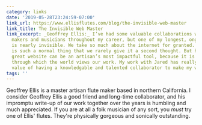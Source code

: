 ```yaml
---
category: links
date: '2019-05-28T23:24:59-07:00'
link_url: https://www.ellisflutes.com/blog/the-invisible-web-master
link_title: The Invisible Web Master
link_excerpt: _Geoffrey Ellis:_ I’ve had some valuable collaborations with other flute
  makers and musicians throughout my career, but one of my longest, ongoing collaborations
  is nearly invisible. We take so much about the internet for granted. Having a website
  is such a normal thing that we rarely give it a second thought. But having a really
  great website can be an artisan’s most impactful tool, because it is the window
  through which the world views our work. My work with Jared has really shown me the
  value of having a knowledgable and talented collaborator to make my work visible.
tags: ''
---
```


Geoffrey Ellis is a master artisan flute maker based in northern California. I consider Geoffrey Ellis a good friend and long-time collaborator, and his impromptu write-up of our work together over the years is humbling and much appreciated. If you are at all a folk musician of any sort, you *must* try one of Ellis' flutes. They're physically gorgeous and sonically outstanding.
